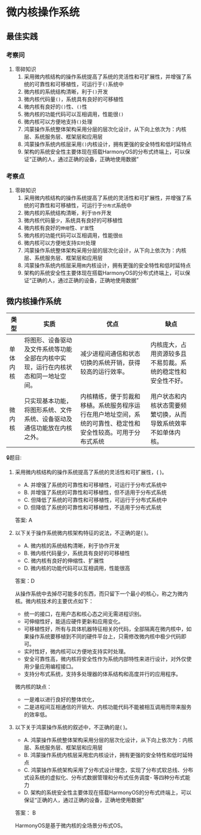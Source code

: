 # 微内核操作系统


## 最佳实践

### 考察问

1. 零碎知识
    1. 采用微内核结构的操作系统提高了系统的灵活性和可扩展性，并增强了系统的可靠性和可移植性，可运行于`()`系统中
    2. 微内核的系统结构清晰，利于`()`开发
    3. 微内核代码量`()`，系统具有良好的可移植性
    4. 微内核有良好的`()`性、`()`性
    5. 微内核的功能代码可以互相调用，性能很`()`
    6. 微内核可以方便地支持`()`处理
    7. 鸿蒙操作系统整体架构采用分层的层次化设计，从下向上依次为：内核层、系统服务层、框架层和应用层
    8. 鸿蒙操作系统内核层采用`()`内核设计，拥有更强的安全特性和低时延特点
    9. 架构的系统安全性主要体现在搭载HarmonyOS的分布式终端上，可以保证“正确的人，通过正确的设备，正确地使用数据”

### 考察点

1. 零碎知识
    1. 采用微内核结构的操作系统提高了系统的灵活性和可扩展性，并增强了系统的可靠性和可移植性，可运行于`分布式`系统中
    2. 微内核的系统结构清晰，利于`协作`开发
    3. 微内核代码量`少`，系统具有良好的可移植性
    4. 微内核有良好的`伸缩`性、`扩展`性
    5. 微内核的功能代码可以互相调用，性能很`低`
    6. 微内核可以方便地支持`实时`处理
    7. 鸿蒙操作系统整体架构采用分层的层次化设计，从下向上依次为：内核层、系统服务层、框架层和应用层
    8. 鸿蒙操作系统内核层采用`微`内核设计，拥有更强的安全特性和低时延特点
    9. 架构的系统安全性主要体现在搭载HarmonyOS的分布式终端上，可以保证“正确的人，通过正确的设备，正确地使用数据”

## 微内核操作系统
|类型|实质|优点|缺点|
| ---- | ---- | ---- | ---- |
|单体内核|将图形、设备驱动及文件系统等功能全部在内核中实现，运行在内核状态和同一地址空间。|减少进程间通信和状态切换的系统开销，获得较高的运行效率。|内核庞大，占用资源较多且不易剪裁。系统的稳定性和安全性不好。|
|微内核|只实现基本功能，将图形系统、文件系统、设备驱动及通信功能放在内核之外。|内核精练，便于剪裁和移植。系统服务程序运行在用户地址空间，系统的可靠性、稳定性和安全性较高。可用于分布式系统|用户状态和内核状态需要频繁切换，从而导致系统效率不如单体内核。| 


🔒题目:

1. 采用微内核结构的操作系统提高了系统的灵活性和可扩展性，(  )。
    - A. 并增强了系统的可靠性和可移植性，可运行于分布式系统中
    - B. 并增强了系统的可靠性和可移植性，但不适用于分布式系统
    - C. 但降低了系统的可靠性和可移植性，可运行于分布式系统中
    - D. 但降低了系统的可靠性和可移植性，不适用于分布式系统 

    答案: A

2. 以下关于操作系统微内核架构特征的说法，不正确的是(  )。
    - A. 微内核的系统结构清晰，利于协作开发
    - B. 微内核代码量少，系统具有良好的可移植性
    - C. 微内核有良好的伸缩性、扩展性
    - D. 微内核的功能代码可以互相调用，性能很高

    答案：D

    从操作系统中去掉尽可能多的东西，而只留下一个最小的核心，称之为微内核。微内核技术的主要优点如下：

    - 统一的接口，在用户态和核心态之间无需进程识别。
    - 可伸缩性好，能适应硬件更新和应用变化。
    - 可移植性好，所有与具体机器特征相关的代码，全部隔离在微内核中，如果操作系统要移植到不同的硬件平台上，只需修改微内核中极少代码即可。
    - 实时性好，微内核可以方便地支持实时处理。
    - 安全可靠性高，微内核将安全性作为系统内部特性来进行设计，对外仅使用少量应用编程接口。
    - 支持分布式系统，支持多处理器的体系结构和高度并行的应用程序。

    微内核的缺点：
    - 一是难以进行良好的整体优化，
    - 二是进程间互相通信的开销大、内核功能代码不能被相互调用而带来服务的效率低。

3. 以下关于鸿蒙操作系统的叙述中，不正确的是(  )。
    - A. 鸿蒙操作系统整体架构采用分层的层次化设计，从下向上依次为：内核层、系统服务层、框架层和应用层 
    - B. 鸿蒙操作系统内核层采用宏内核设计，拥有更强的安全特性和低时延特点
    - C. 鸿蒙操作系统架构采用了分布式设计理念，实现了分布式软总线、分布式设系统的虚拟化、分布式数据管理和分布式任务调度- 等四种分布式能力
    - D. 架构的系统安全性主要体现在搭载HarmonyOS的分布式终端上，可以保证“正确的人，通过正确的设备，正确地使用数据”

    答案： B

    HarmonyOS是基于微内核的全场景分布式OS。 
